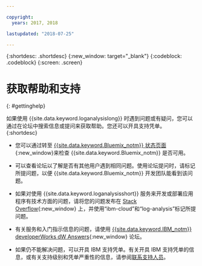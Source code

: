 ```yaml
---

copyright:
  years: 2017, 2018

lastupdated: "2018-07-25"

---
```



{:shortdesc: .shortdesc}
{:new_window: target="_blank"}
{:codeblock: .codeblock}
{:screen: .screen}


# 获取帮助和支持
{: #gettinghelp}

如果使用 {{site.data.keyword.loganalysislong}} 时遇到问题或有疑问，您可以通过在论坛中搜索信息或提问来获取帮助。您还可以开具支持凭单。
{:shortdesc}

* 您可以通过转至 [{{site.data.keyword.Bluemix_notm}} 状态页面](https://developer.ibm.com/bluemix/support/#status){:new_window}来检查 {{site.data.keyword.Bluemix_notm}} 是否可用。

* 可以查看论坛以了解是否有其他用户遇到相同问题。使用论坛提问时，请标记所提问题，以便 {{site.data.keyword.Bluemix_notm}} 开发团队能看到该问题。
<!--Insert the appropriate Stack Overflow tag for your service for <service_keyword> in URL and text below:  -->
  * 如果对使用 {{site.data.keyword.loganalysisshort}} 服务来开发或部署应用程序有技术方面的问题，请将您的问题发布在 [Stack Overflow](http://stackoverflow.com/search?q=log-analysis+ibm-cloud){:new_window} 上，并使用“ibm-cloud”和“log-analysis”标记所提问题。
<!--Insert the appropriate dW Answers tag for your service for <service_keyword> in URL below:  -->
  * 有关服务和入门指示信息的问题，请使用 [{{site.data.keyword.IBM_notm}} developerWorks dW Answers](https://developer.ibm.com/answers/topics/log-analysis/?smartspace=ibm-cloud){:new_window} 论坛。

* 如果仍不能解决问题，可以开具 IBM 支持凭单。有关开具 IBM 支持凭单的信息，或有关支持级别和凭单严重性的信息，请参阅[联系支持人员](/docs/get-support/howtogetsupport.html#getting-customer-support)。


